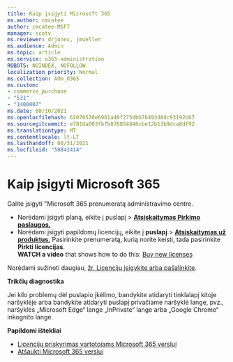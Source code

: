 ```yaml
---
title: Kaip įsigyti Microsoft 365
ms.author: cmcatee
author: cmcatee-MSFT
manager: scotv
ms.reviewer: drjones, jmueller
ms.audience: Admin
ms.topic: article
ms.service: o365-administration
ROBOTS: NOINDEX, NOFOLLOW
localization_priority: Normal
ms.collection: Adm_O365
ms.custom:
- commerce_purchase
- "531"
- "1400007"
ms.date: 08/10/2021
ms.openlocfilehash: 61070576e6961a40f275dbb76493d8dc93192bb7
ms.sourcegitcommit: e781da003fb7b878854846cbe12b13b9dca8df92
ms.translationtype: MT
ms.contentlocale: lt-LT
ms.lasthandoff: 08/31/2021
ms.locfileid: "58842414"
---
```

# <a name="how-to-make-a-microsoft-365-purchase"></a>Kaip įsigyti Microsoft 365

Galite įsigyti "Microsoft 365 prenumeratą administravimo centre.
  
- Norėdami įsigyti planą, eikite į puslapį  \> **[Atsiskaitymas Pirkimo paslaugos.](https://go.microsoft.com/fwlink/p/?linkid=868433)**
- Norėdami įsigyti papildomų licencijų, eikite į **puslapį** \> **[Atsiskaitymas už produktus.](https://go.microsoft.com/fwlink/p/?linkid=842054)** Pasirinkite prenumeratą, kurią norite keisti, tada pasirinkite **Pirkti licencijas**.\
**WATCH a video** that shows how to do this: [Buy new licenses](https://go.microsoft.com/fwlink/p/?linkid=2154857)
  
Norėdami sužinoti daugiau, [žr. Licencijų įsigykite arba pašalinkite](https://docs.microsoft.com/microsoft-365/commerce/licenses/buy-licenses).

**Trikčių diagnostika**

Jei kilo problemų dėl puslapio įkėlimo, bandykite atidaryti tinklalapį kitoje naršyklėje arba bandykite atidaryti puslapį privačiame naršyklė lange, pvz., naršyklės „Microsoft Edge“ lange „InPrivate“ lange arba „Google Chrome“ inkognito lange.

**Papildomi ištekliai**
  
- [Licencijų priskyrimas vartotojams Microsoft 365 verslui](https://docs.microsoft.com/microsoft-365/admin/add-users/add-users)
- [Atšaukti Microsoft 365 verslui](https://docs.microsoft.com/microsoft-365/commerce/subscriptions/cancel-your-subscription)